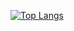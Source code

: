[![Top Langs](https://github-readme-stats.vercel.app/api/top-langs/?username=llx404&layout=compact&theme=dark)](https://github.com/anuraghazra/github-readme-stats)
